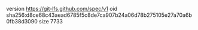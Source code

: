 version https://git-lfs.github.com/spec/v1
oid sha256:d8ce68c43aead6785f5c8de7ca907b24a06d78b275105e27a70a6b0fb38d3090
size 7733
